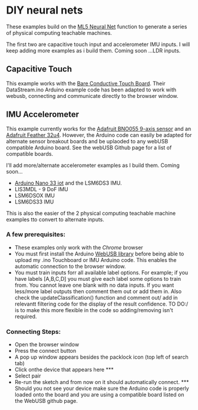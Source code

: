 # DIY neural  nets
These examples build on the [ML5 Neural Net](https://learn.ml5js.org/docs/#/reference/neural-network) function to generate a series of physical  computing teachable machines. 

The first two are capacitive touch input and accelerometer IMU  inputs. I will keep adding more examples as i build  them. 
Coming soon ...LDR inputs. 

## Capacitive Touch
This  example works with the [Bare Conductive Touch  Board](https://www.bareconductive.com/). Their DataStream.ino Arduino  example code has been adapted to work with webusb, connecting and communicate directly to the  browser window. 


## IMU Accelerometer 
This example currently works for the [Adafruit BNO055 9-axis sensor](https://learn.adafruit.com/adafruit-bno055-absolute-orientation-sensor/overview?fbclid=IwAR3MO_s2-lfCYAh5Uzg_BHAxJ070jfvjhLJoWIPF23j_Aa7CJkpMHr7puiM) and an [Adafruit Feather 32u4](https://learn.adafruit.com/adafruit-feather-32u4-adalogger). However, the Arduino code can  easily  be adapted for alternate sensor breakout boards and be uplaoded to any  webUSB compatible Arduino  board. See the  webUSB Github page for  a  list of compatible boards. 

I'll add more/alternate accelerometer examples as I build them. Coming soon...
* [Arduino Nano 33 iot](https://store.arduino.cc/arduino-nano-33-iot) and the LSM6DS3 IMU. 
* LIS3MDL - 9 DoF IMU
* LSM6DSOX IMU
* LSM6DS33 IMU

This is also the easier of the 2 physical computing teachable machine examples tto convert to alternate inputs. 


### A few prerequisites: 
* These examples only work with the *Chrome* browser
* You must  first  install the Arduino [WebUSB library](https://github.com/webusb/arduino) before being able to upload my .ino Touchboard or IMU Arduino code. This enables the automatic connection to  the browser window. 
* You must train inputs forr all available label options. For example; if you have labels [A,B,C,D] you must give each label some options to  train from. You  cannot leave one blank with no data inputs. If you  want less/more label outputs then comment them out or add them in. Also  check the updateClassification() function and comment out/ add in relevantt filtering code for  the display of the  result confidence. TO DO:/ is to make this more flexible in the code so adding/removing isn't required. 

### Connecting Steps:
* Open the  browser window
* Press the connect button
* A pop up window appears  besides the packlock icon (top left of search tab)
* Click onthe device that appears here ***
* Select pair
* Re-run the sketch and from now on it  should automatically connect. 
*** Should you not see your  device make  sure the Arduino code is properly loaded onto the board and you are using a compatible board listed on the WebUSB github page. 
